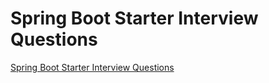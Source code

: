 # Spring Boot Starter Interview Questions
[Spring Boot Starter Interview Questions](https://aiwithcloud.com/2022/09/16/spring_boot_starter_interview_questions/)